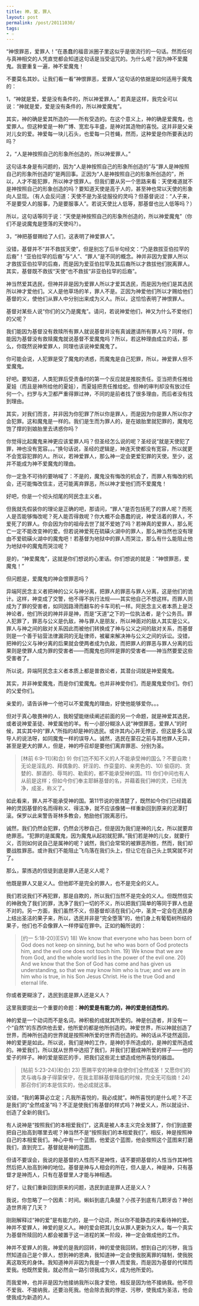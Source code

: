 ```yaml
---
title: 神，爱，罪人
layout: post
permalink: /post/20111030/
tags:
- ☆
---
```


“神恨罪恶，爱罪人！”在愚蠢的福音派圈子里这似乎是很流行的一句话。然而任何与真神相交的人凭直觉都会知道这句话是当受诅咒的。为什么呢？因为神不爱魔鬼。我要重复一遍，神不爱魔鬼！

不要莫名其妙。让我们看一看“神恨罪恶，爱罪人”这句话的依据是如何适用于魔鬼的：

1，“神就是爱，爱是没有条件的，所以神爱罪人。”
若真是这样，我完全可以说：“神就是爱，爱是没有条件的，所以神爱魔鬼”。

其实，神的确是爱其所造的——所有受造的。在这个意义上，神的确是爱魔鬼，也爱罪人。但这种爱是一种广博、宽宏与丰盛，是神对其造物的喜悦。这并非是父亲对儿女的爱。神爱每一块儿石头，也爱每一只苍蝇，然而，这种爱是你所要表达的吗？

2，“人是神按照自己的形象所创造的，所以神爱罪人。”

这句话本身是有问题的，因为“人是神按照自己的形象所创造的”与“罪人是神按照自己的形象所创造的”是两回事。正因为“人是神按照自己的形象所创造的”，所以，人才不能犯罪，所以神才恨罪人。但我们要从另一个思路来看：天使难道就不是神按照自己的形象创造的吗？要知道天使是高于人的，甚至神也常以天使的形象向人显现。（有人会反问道：天使不是为圣徒服役的灵吗？但基督说过：“人子来，不是要受人的服事，乃是要服事人”。若说天使比人低等，那基督也比人低等吗？）

所以，这句话等同于说：“天使是神按照自己的形象所创造的，所以神爱魔鬼”（你们不是说魔鬼是堕落的天使吗?）。

3，“神把基督赐给了人们，这表明了神爱罪人”。

没错，基督并不“并不救拔天使”，但是别忘了后半句经文：“乃是救拔亚伯拉罕的后裔”！“亚伯拉罕的后裔”与“人”、“罪人”是不同的概念。神并非因为爱罪人所以才救拔亚伯拉罕的后裔，而是因为爱亚伯拉罕及其后裔所以才救拔他们脱离罪人。其实，基督既不救拔“天使”也不救拔“非亚伯拉罕的后裔”。

神当然爱其选民，但神并非是因为爱罪人所以才爱其选民，而是因为他们是其选民所以神才爱他们。义人是他草场的羊，罪人不是。正因为神爱他们所以才赐给他们基督的义，使他们从罪人中分别出来成为义人。所以，这恰恰表明了神恨罪人。

基督对某些人说“你们的父乃是魔鬼”。请问，若说神爱他们，神又为什么不爱他们的父呢？

我们能因为基督没有救赎所有罪人就说基督并没有真诚邀请所有罪人吗？同样，你能因为基督没有救赎魔鬼就说基督不爱魔鬼吗？所以，若这种理由成立的话，那么，你既然说神爱罪人，同理也该说神爱魔鬼了。

你可能会说，人犯罪是受了魔鬼的诱惑，而魔鬼是自己犯罪，所以，神爱罪人但不爱魔鬼。

好吧。要知道，人类犯罪后受责备时的第一个反应就是推脱责任。亚当把责任推给夏娃（而且是神所给他的夏娃），而夏娃把责任推给蛇。但神的审判却没有放过任何一个。扫罗与大卫都严重得罪过神，不同的是前者找了很多理由，而后者没有找到理由。

其实，对我们而言，并非因为你犯罪了所以你是罪人，而是因为你是罪人所以你才会犯罪。这和魔鬼是一样的。我们是生而为罪人的，是在娘胎里就犯罪的，魔鬼吃饱了撑的到娘胎里去诱惑你吗？

你觉得比起魔鬼来神更应该爱罪人吗？但圣经怎么说的呢？圣经说“就是天使犯了罪，神也没有宽容。。。”换句话说，圣经的逻辑是，神连天使都没有宽容，所以就更不会宽容犯罪的人。所以，若神爱罪人，那么神一定会更爱犯罪的天使。至少，这并不能成为神不爱魔鬼的理由。

你一定急不可待的要呐喊了：不是的，魔鬼没有悔改的机会了，而罪人有悔改的机会，还可能悔改信主，还可能离弃罪恶，所以神才爱他们而不爱魔鬼！

好吧，你是一个彻头彻尾的阿民念主义者。

但我就先假装你的理论是正确的吧，那请问，“罪人”是否包括死了的罪人呢？而死人是否能够悔改呢？死人能否得救呢？你大概不会愚蠢的说，神爱活着的罪人，不爱死了的罪人。你会因为你的祖母去世了就不爱她了吗？若神真的爱罪人，那么死亡一定不能改变神的爱。但若说神爱死在硫磺火湖中的罪人，那么神当然也没有理由不爱硫磺火湖中的魔鬼吧！若基督为地狱中的罪人而哭泣，那么有什么能阻止他为地狱中的魔鬼而哭泣呢？

是的，“神爱魔鬼”，这就是你们想说的心里话。你们想说的就是：“神恨罪恶，爱魔鬼！”

但问题是，爱魔鬼的神会恨罪恶吗？

异端阿民念主义者把神的公义与神分离，把罪人的罪恶与罪人分离，这是他们的诡计。这样，神变成了交警，他不得不执行法规——其实他自己不想这样。而罪人则成为了罪的受害者，如同因路滑而翻车的卡车司机一样。阿民念主义者本质上是泛神论者，他们所说的神并非是神，而是“天道”之下的一位执法者，是个公务员。罪人犯罪了，罪恶与公义是仇敌，神与罪人是朋友，所以神面对的敌人其实是公义。罪人与神之间的敌对关系因此而被他们转换成了神与公义之间的敌对关系，而基督则是一个善于钻营法律漏洞的无耻律师，被雇来解决神与公义之间的诉讼。没错，把神的公义与神分离的后果就会使两者成为仇敌，而把罪人的罪恶与罪人分离的后果则是使罪人成为罪的受害者——而魔鬼也同样是罪的受害者——神当然要爱这些受害者了。

所以说，异端阿民念主义者本质上都是普救论者，其潜台词就是神爱魔鬼。

其实，并非神爱魔鬼，而是你们爱魔鬼。也并非神爱你们，而是魔鬼爱你们。你们的父爱你们。

亲爱的，请告诉神一个他可以不爱魔鬼的理由，好使他能够爱你。。。

但对于真心敬畏神的人，我盼望能继续阐述前面的另一个命题，就是神爱其选民，或者说神爱圣徒、神爱属他的羊。有一小部分糊涂人说“神恨罪恶，爱罪人”的时候，其实其中的“罪人”所指的却是神的选民。或许其内心并无悖逆，但这是多么误导人的说法呀，如同魔鬼一样的误导人。诚然，选民在蒙召之前与其他罪人无异，甚至是更大的罪人，但是，神的呼召却是要他们离弃罪恶、分别为圣。

> \[林前 6:9-11\](和合)
> 9) 你们岂不知不义的人不能承受神的国么？不要自欺！无论是淫乱的、拜偶象的、奸淫的、作娈童的、亲男色的、10) 偷窃的、贪婪的、醉酒的、辱骂的、勒索的，都不能承受神的国。11) 你们中间也有人从前是这样；但如今你们奉主耶稣基督的名，并藉着我们神的灵，已经洗净，成圣，称义了。

如此看来，罪人并不能承受神的国。第11节说的很清楚了，既然如今你们已经籍着神的灵因基督的名而得称义、得洁净，就不应该像猪一样重新回到原来的泥潭打滚。保罗以此来警告哥林多教会，勉励他们脱离恶行。

诚然，我们仍然会犯罪，仍然会污秽自己，但是因为我们是神的儿女，所以就要弃绝罪恶。“犯罪的是属魔鬼，因为魔鬼从起初就犯罪。”我们若是神的儿女，就要行义，否则如何说自己是属神的呢？诚然，我们会常常的被罪恶所胜，然而，我们却要战胜罪恶。或许我们不能阻止飞鸟落在我们头上，但让它在自己头上筑窝就不对了。

那么，蒙拣选的信徒到底是罪人还是义人呢？

他既是罪人又是义人。但他即不是完全的罪人，也不是完全的义人。

我们若说我们不再犯罪，那是自欺的，所以我们当然不是完全的义人。但既然信实的神赦免了我们的罪，洗净了我们一切的不义，所以把我们简单的等同于罪人也是不对的。另一方面，我们虽然不义，但基督却活在我们心中，圣灵一定会在选民身上结出圣洁的果子来，所以，选民并非是“完全堕落”的，他们身上有葡萄树所结的果子，他们也不会像罪人一样停留在罪中。正如约翰所说的：

> \[约一 5:18-20\](ESV)
> 18) We know that everyone who has been born of God does not keep on sinning, but he who was born of God protects him, and the evil one does not touch him. 19) We know that we are from God, and the whole world lies in the power of the evil one. 20) And we know that the Son of God has come and has given us understanding, so that we may know him who is true; and we are in him who is true, in his Son Jesus Christ. He is the true God and eternal life.

你或者更糊涂了，选民到底是罪人还是义人？

这里我要提出一个重要的命题：**神的爱是有能力的，神的爱是创造性的**。

神的爱是一个动词而不是名词，神积极的成就其所爱的。神是创造者，并没有一个“自然”的东西供他去爱，他所爱的都是他所创造的。神爱世界，所以神就创造了世界，而神所创造的世界就是按照神所爱的世界而创造的。神的话从不徒然返回，神的爱更是如此。所以说，我们是神的工作，是神的手所造成的，是神的爱所造成的。神爱我们，所以就从世界中选招了我们，并我们打磨成神所爱的样子——他的爱子的样子。神的爱是窑匠的手，把我们这些泥土塑造成他所喜悦的器皿。

> \[帖前 5:23-24\](和合)
> 23) 愿赐平安的神亲自使你们全然成圣！又愿你们的灵与魂与身子得蒙保守，在我主耶稣基督降临的时候，完全无可指摘！24) 那召你们的本是信实的，他必成就这事。

没错，“我的筹算必立定；凡我所喜悦的，我必成就”。神所喜悦的是什么呢？不正是我们的“全然成圣”吗？不正是使我们有基督的样式吗？神爱义人，所以就设计、创造了全新的我们。

有人说神是“按照我们的本相爱我们”，这真是被人本主义完全发酵了，你们到底要把自己抬高到哪里去呢？神当然不是“按照我们的本相爱我们”，相反，神是按照神自己的本相爱我们。神心中有一个蓝图，他爱这个蓝图，他会按照这个蓝图来打磨我们，直到完工。基督就是神的蓝图。

但请不要误会，我说的是基督的人性而不是神性，请不要把基督的人性当作其神性然后把人抬高到神的地位。基督是神与人相会的所在，但人是人，神是神，只有基督才是神而人，只有在基督里人才能与神相遇。

好了，让我们重新回到原来的问题，选民到底是罪人还是义人？

我说，你忽略了一个因素：时间。蝌蚪到底几条腿？小孩子到底有几颗牙齿？神创造世界用了几天？

刚刚解释过“神的爱”是有能力的，是一个动词，所以你不能静态的来看待神的爱。神并不爱罪人，神爱的是义人。神的爱会把其儿女从罪人更新为义人，每一个真实为基督所赎回的人都会被置于这一进程的某一阶段，神一定会做成他的工作。

神并不爱罪人的我，神爱的是我的回转，神的爱使我回转。想到自己的污秽，我当然知道自己是个罪人，想到神的恩典，我知道神一定会使我脱离罪的辖制，使我脱离这取死的身体。我知道神并非因为我是一个罪人而爱我，而是因为基督的代赎而爱我。他既然爱我，就必然会一路引领我成为义，成为他所爱的。

而我爱神，也并非是因为他接纳我所以我才爱他，相反是因为他不接纳我。他不但不爱我、不接纳我，还要治死我。他会除去我的悖逆、污秽，使我成为圣洁，他会使我成为新造的人。
